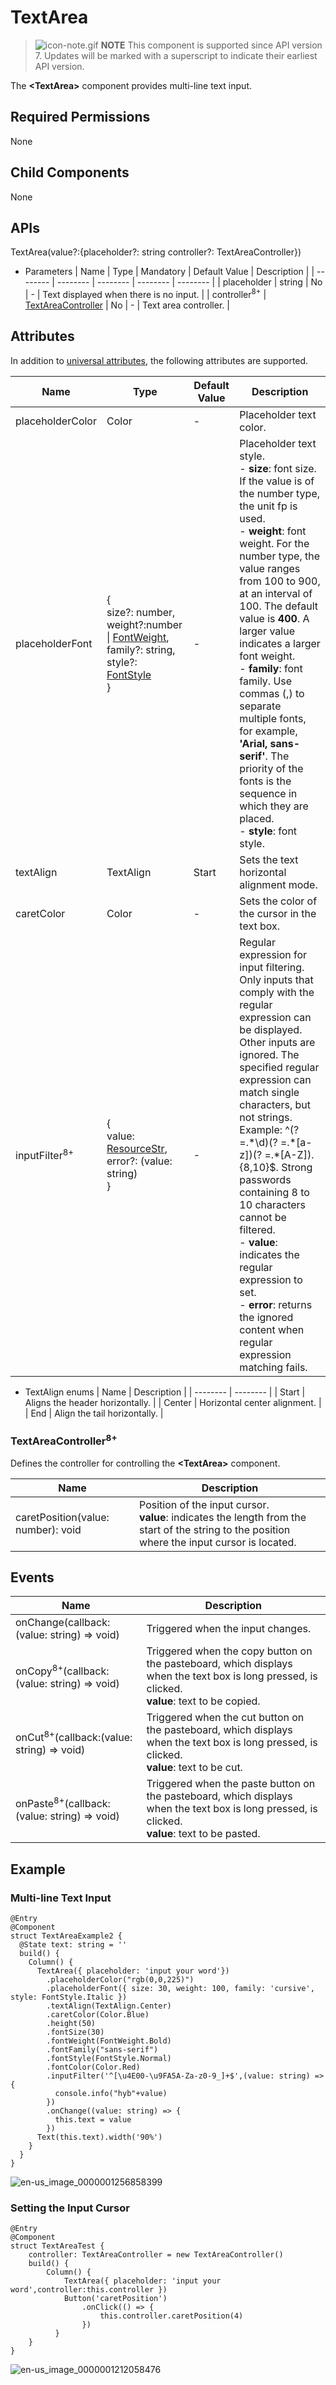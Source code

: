 # TextArea


> ![icon-note.gif](public_sys-resources/icon-note.gif) **NOTE**
> This component is supported since API version 7. Updates will be marked with a superscript to indicate their earliest API version.


The **&lt;TextArea&gt;** component provides multi-line text input.


## Required Permissions

None


## Child Components

None


## APIs

TextArea(value?:{placeholder?: string controller?: TextAreaController})

- Parameters
    | Name | Type | Mandatory | Default Value | Description |
  | -------- | -------- | -------- | -------- | -------- |
  | placeholder | string | No | - | Text displayed when there is no input. |
  | controller<sup>8+</sup> | [TextAreaController](#textareacontroller8) | No | - | Text area controller. |


## Attributes

In addition to [universal attributes](ts-universal-attributes-index.md), the following attributes are supported.

| Name | Type | Default Value | Description |
| -------- | -------- | -------- | -------- |
| placeholderColor | Color | - | Placeholder text color. |
| placeholderFont | {<br/>size?: number,<br/>weight?:number \| [FontWeight](ts-universal-attributes-text-style.md),<br/>family?: string,<br/>style?: [FontStyle](ts-universal-attributes-text-style.md)<br/>} | - | Placeholder text style.<br/>- **size**: font size. If the value is of the number type, the unit fp is used.<br/>- **weight**: font weight. For the number type, the value ranges from 100 to 900, at an interval of 100. The default value is **400**. A larger value indicates a larger font weight.<br/>- **family**: font family. Use commas (,) to separate multiple fonts, for example, **'Arial, sans-serif'**. The priority of the fonts is the sequence in which they are placed.<br/>- **style**: font style. |
| textAlign | TextAlign | Start | Sets the text horizontal alignment mode. |
| caretColor | Color | - | Sets the color of the cursor in the text box. |
| inputFilter<sup>8+</sup> | {<br/>value: [ResourceStr](../../ui/ts-types.md),<br/>error?: (value: string)<br/>} | - | Regular expression for input filtering. Only inputs that comply with the regular expression can be displayed. Other inputs are ignored. The specified regular expression can match single characters, but not strings. Example: ^(? =.\*\d)(? =.\*[a-z])(? =.\*[A-Z]).{8,10}$. Strong passwords containing 8 to 10 characters cannot be filtered.<br/>- **value**: indicates the regular expression to set.<br/>- **error**: returns the ignored content when regular expression matching fails. |

- TextAlign enums
    | Name | Description |
  | -------- | -------- |
  | Start | Aligns the header horizontally. |
  | Center | Horizontal center alignment. |
  | End | Align the tail horizontally. |


### TextAreaController<sup>8+</sup>

Defines the controller for controlling the **&lt;TextArea&gt;** component.

| Name | Description |
| -------- | -------- |
| caretPosition(value: number): void | Position of the input cursor.<br/>**value**: indicates the length from the start of the string to the position where the input cursor is located. |


## Events

| Name | Description |
| -------- | -------- |
| onChange(callback: (value: string) =&gt; void) | Triggered when the input changes. |
| onCopy<sup>8+</sup>(callback:(value: string) =&gt; void) | Triggered when the copy button on the pasteboard, which displays when the text box is long pressed, is clicked.<br/>**value**: text to be copied. |
| onCut<sup>8+</sup>(callback:(value: string) =&gt; void) | Triggered when the cut button on the pasteboard, which displays when the text box is long pressed, is clicked.<br/>**value**: text to be cut. |
| onPaste<sup>8+</sup>(callback:(value: string) =&gt; void) | Triggered when the paste button on the pasteboard, which displays when the text box is long pressed, is clicked.<br/>**value**: text to be pasted. |


## Example


### Multi-line Text Input


```
@Entry
@Component
struct TextAreaExample2 {
  @State text: string = ''
  build() {
    Column() {
      TextArea({ placeholder: 'input your word'})
        .placeholderColor("rgb(0,0,225)")
        .placeholderFont({ size: 30, weight: 100, family: 'cursive', style: FontStyle.Italic })
        .textAlign(TextAlign.Center)
        .caretColor(Color.Blue)
        .height(50)
        .fontSize(30)
        .fontWeight(FontWeight.Bold)
        .fontFamily("sans-serif")
        .fontStyle(FontStyle.Normal)
        .fontColor(Color.Red)
        .inputFilter('^[\u4E00-\u9FA5A-Za-z0-9_]+$',(value: string) => {
          console.info("hyb"+value)
        })
        .onChange((value: string) => {
          this.text = value
        })
      Text(this.text).width('90%')
    }
  }
}
```

![en-us_image_0000001256858399](figures/en-us_image_0000001256858399.gif)


### Setting the Input Cursor


```
@Entry
@Component
struct TextAreaTest {
    controller: TextAreaController = new TextAreaController()
    build() {
        Column() {
            TextArea({ placeholder: 'input your word',controller:this.controller })
            Button('caretPosition')
                .onClick(() => {
                    this.controller.caretPosition(4)
                })
          }
    }
}
```

![en-us_image_0000001212058476](figures/en-us_image_0000001212058476.png)
